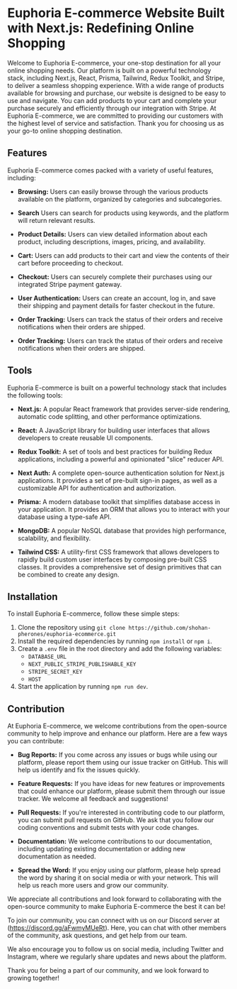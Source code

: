 # Euphoria E-commerce Website Built with Next.js: Redefining Online Shopping

Welcome to Euphoria E-commerce, your one-stop destination for all your online shopping needs. Our platform is built on a powerful technology stack, including Next.js, React, Prisma, Tailwind, Redux Toolkit, and Stripe, to deliver a seamless shopping experience. With a wide range of products available for browsing and purchase, our website is designed to be easy to use and navigate. You can add products to your cart and complete your purchase securely and efficiently through our integration with Stripe. At Euphoria E-commerce, we are committed to providing our customers with the highest level of service and satisfaction. Thank you for choosing us as your go-to online shopping destination.

## Features

Euphoria E-commerce comes packed with a variety of useful features, including:

- **Browsing:** Users can easily browse through the various products available on the platform, organized by categories and subcategories.

- **Search** Users can search for products using keywords, and the platform will return relevant results.

- **Product Details:** Users can view detailed information about each product, including descriptions, images, pricing, and availability.

- **Cart:** Users can add products to their cart and view the contents of their cart before proceeding to checkout.

- **Checkout:** Users can securely complete their purchases using our integrated Stripe payment gateway.

- **User Authentication:** Users can create an account, log in, and save their shipping and payment details for faster checkout in the future.

- **Order Tracking:** Users can track the status of their orders and receive notifications when their orders are shipped.

- **Order Tracking:** Users can track the status of their orders and receive notifications when their orders are shipped.

## Tools

Euphoria E-commerce is built on a powerful technology stack that includes the following tools:

- **Next.js:** A popular React framework that provides server-side rendering, automatic code splitting, and other performance optimizations.

- **React:** A JavaScript library for building user interfaces that allows developers to create reusable UI components.

- **Redux Toolkit:** A set of tools and best practices for building Redux applications, including a powerful and opinionated "slice" reducer API.

- **Next Auth:** A complete open-source authentication solution for Next.js applications. It provides a set of pre-built sign-in pages, as well as a customizable API for authentication and authorization.

- **Prisma:** A modern database toolkit that simplifies database access in your application. It provides an ORM that allows you to interact with your database using a type-safe API.

- **MongoDB:** A popular NoSQL database that provides high performance, scalability, and flexibility.

- **Tailwind CSS:** A utility-first CSS framework that allows developers to rapidly build custom user interfaces by composing pre-built CSS classes. It provides a comprehensive set of design primitives that can be combined to create any design.

## Installation

To install Euphoria E-commerce, follow these simple steps:

1. Clone the repository using `git clone https://github.com/shohan-pherones/euphoria-ecommerce.git`
2. Install the required dependencies by running `npm install` or `npm i`.
3. Create a `.env` file in the root directory and add the following variables:
   - `DATABASE_URL`
   - `NEXT_PUBLIC_STRIPE_PUBLISHABLE_KEY`
   - `STRIPE_SECRET_KEY`
   - `HOST`
4. Start the application by running `npm run dev`.

## Contribution

At Euphoria E-commerce, we welcome contributions from the open-source community to help improve and enhance our platform. Here are a few ways you can contribute:

- **Bug Reports:** If you come across any issues or bugs while using our platform, please report them using our issue tracker on GitHub. This will help us identify and fix the issues quickly.

- **Feature Requests:** If you have ideas for new features or improvements that could enhance our platform, please submit them through our issue tracker. We welcome all feedback and suggestions!

- **Pull Requests:** If you're interested in contributing code to our platform, you can submit pull requests on GitHub. We ask that you follow our coding conventions and submit tests with your code changes.

- **Documentation:** We welcome contributions to our documentation, including updating existing documentation or adding new documentation as needed.

- **Spread the Word:** If you enjoy using our platform, please help spread the word by sharing it on social media or with your network. This will help us reach more users and grow our community.

We appreciate all contributions and look forward to collaborating with the open-source community to make Euphoria E-commerce the best it can be!


To join our community, you can connect with us on our Discord server at (https://discord.gg/aFwmyMUeRt). Here, you can chat with other members of the community, ask questions, and get help from our team.

We also encourage you to follow us on social media, including Twitter and Instagram, where we regularly share updates and news about the platform.

Thank you for being a part of our community, and we look forward to growing together!
